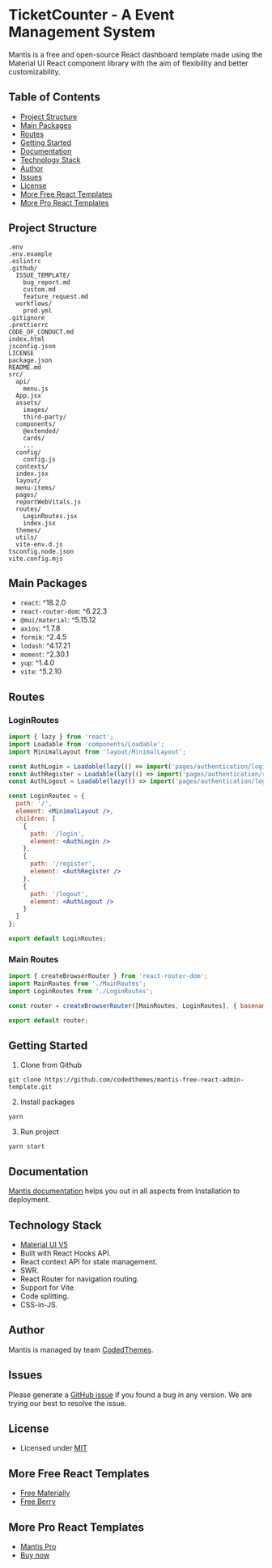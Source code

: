 # TicketCounter - A Event Management System

Mantis is a free and open-source React dashboard template made using the Material UI React component library with the aim of flexibility and better customizability.

## Table of Contents

- [Project Structure](#project-structure)
- [Main Packages](#main-packages)
- [Routes](#routes)
- [Getting Started](#getting-started)
- [Documentation](#documentation)
- [Technology Stack](#technology-stack)
- [Author](#author)
- [Issues](#issues)
- [License](#license)
- [More Free React Templates](#more-free-react-templates)
- [More Pro React Templates](#more-pro-react-templates)

## Project Structure

```
.env
.env.example
.eslintrc
.github/
  ISSUE_TEMPLATE/
    bug_report.md
    custom.md
    feature_request.md
  workflows/
    prod.yml
.gitignore
.prettierrc
CODE_OF_CONDUCT.md
index.html
jsconfig.json
LICENSE
package.json
README.md
src/
  api/
    menu.js
  App.jsx
  assets/
    images/
    third-party/
  components/
    @extended/
    cards/
    ...
  config/
    config.js
  contexts/
  index.jsx
  layout/
  menu-items/
  pages/
  reportWebVitals.js
  routes/
    LoginRoutes.jsx
    index.jsx
  themes/
  utils/
  vite-env.d.js
tsconfig.node.json
vite.config.mjs
```

## Main Packages

- `react`: ^18.2.0
- `react-router-dom`: ^6.22.3
- `@mui/material`: ^5.15.12
- `axios`: ^1.7.8
- `formik`: ^2.4.5
- `lodash`: ^4.17.21
- `moment`: ^2.30.1
- `yup`: ^1.4.0
- `vite`: ^5.2.10

## Routes

### LoginRoutes

```jsx
import { lazy } from 'react';
import Loadable from 'components/Loadable';
import MinimalLayout from 'layout/MinimalLayout';

const AuthLogin = Loadable(lazy(() => import('pages/authentication/login')));
const AuthRegister = Loadable(lazy(() => import('pages/authentication/register')));
const AuthLogout = Loadable(lazy(() => import('pages/authentication/logout')));

const LoginRoutes = {
  path: '/',
  element: <MinimalLayout />,
  children: [
    {
      path: '/login',
      element: <AuthLogin />
    },
    {
      path: '/register',
      element: <AuthRegister />
    },
    {
      path: '/logout',
      element: <AuthLogout />
    }
  ]
};

export default LoginRoutes;
```

### Main Routes

```jsx
import { createBrowserRouter } from 'react-router-dom';
import MainRoutes from './MainRoutes';
import LoginRoutes from './LoginRoutes';

const router = createBrowserRouter([MainRoutes, LoginRoutes], { basename: import.meta.env.VITE_APP_BASE_NAME });

export default router;
```

## Getting Started

1. Clone from Github

```
git clone https://github.com/codedthemes/mantis-free-react-admin-template.git
```

2. Install packages

```
yarn
```

3. Run project

```
yarn start
```

## Documentation

[Mantis documentation](https://codedthemes.gitbook.io/mantis/) helps you out in all aspects from Installation to deployment.

## Technology Stack

- [Material UI V5](https://mui.com/core/)
- Built with React Hooks API.
- React context API for state management.
- SWR.
- React Router for navigation routing.
- Support for Vite.
- Code splitting.
- CSS-in-JS.

## Author

Mantis is managed by team [CodedThemes](https://codedthemes.com).

## Issues

Please generate a [GitHub issue](https://github.com/codedthemes/mantis-free-react-admin-template/issues) if you found a bug in any version. We are trying our best to resolve the issue.

## License

- Licensed under [MIT](https://github.com/codedthemes/datta-able-bootstrap-dashboard/blob/master/LICENSE)

## More Free React Templates

- [Free Materially](https://codedthemes.com/item/materially-free-reactjs-admin-template/)
- [Free Berry](https://mui.com/store/items/berry-react-material-admin-free/)

## More Pro React Templates

- [Mantis Pro](https://mantisdashboard.io)
- [Buy now](https://mui.com/store/items/mantis-react-admin-dashboard-template/)
